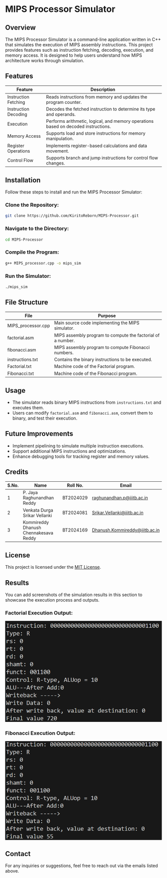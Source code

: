 # MIPS Processor Simulator

## Overview
The MIPS Processor Simulator is a command-line application written in C++ that simulates the execution of MIPS assembly instructions. This project provides features such as instruction fetching, decoding, execution, and memory access. It is designed to help users understand how MIPS architecture works through simulation.

## Features
| Feature              | Description                                                                        |
| -------------------- | ---------------------------------------------------------------------------------- |
| Instruction Fetching | Reads instructions from memory and updates the program counter.                    |
| Instruction Decoding | Decodes the fetched instruction to determine its type and operands.                |
| Execution            | Performs arithmetic, logical, and memory operations based on decoded instructions. |
| Memory Access        | Supports load and store instructions for memory manipulation.                      |
| Register Operations  | Implements register-based calculations and data movement.                          |
| Control Flow         | Supports branch and jump instructions for control flow changes.                    |

## Installation

Follow these steps to install and run the MIPS Processor Simulator:

### Clone the Repository:
```bash
git clone https://github.com/KiritoReborn/MIPS-Processor.git
```

### Navigate to the Directory:
```bash
cd MIPS-Processor
```

### Compile the Program:
```bash
g++ MIPS_processor.cpp -o mips_sim
```

### Run the Simulator:
```bash
./mips_sim
```

## File Structure

| File                | Purpose                                                     |
| ------------------- | ----------------------------------------------------------- |
| MIPS_processor.cpp  | Main source code implementing the MIPS simulator.           |
| factorial.asm       | MIPS assembly program to compute the factorial of a number. |
| fibonacci.asm       | MIPS assembly program to compute Fibonacci numbers.         |
| instructions.txt    | Contains the binary instructions to be executed.            |
| Factorial.txt      | Machine code of the Factorial program.                      |
| Fibonacci.txt      | Machine code of the Fibonacci program.                      |

## Usage
- The simulator reads binary MIPS instructions from `instructions.txt` and executes them.
- Users can modify `factorial.asm` and `fibonacci.asm`, convert them to binary, and test their execution.

## Future Improvements
- Implement pipelining to simulate multiple instruction executions.
- Support additional MIPS instructions and optimizations.
- Enhance debugging tools for tracking register and memory values.

## Credits

| S.No. | Name                                  | Roll No.  | Email                                      |
| ----- | ------------------------------------- | --------- | -------------------------------------------- |
| 1     | P. Jaya Raghunandhan Reddy            | BT2024029 | [raghunandhan.p@iiitb.ac.in](mailto:raghunandhan.p@iiitb.ac.in)         |
| 2     | Venkata Durga Srikar Vellanki         | BT2024081 | [Srikar.Vellanki@iiitb.ac.in](mailto:Srikar.Vellanki@iiitb.ac.in)       |
| 3     | Kommireddy Dhanush Chennakesava Reddy | BT2024169 | [Dhanush.Kommireddy@iiitb.ac.in](mailto:Dhanush.Kommireddy@iiitb.ac.in) |

## License
This project is licensed under the [MIT License](LICENSE).

## Results
You can add screenshots of the simulation results in this section to showcase the execution process and outputs.

### Factorial Execution Output:
![Factorial Result](Result/Factorial.png)

### Fibonacci Execution Output:
![Fibonacci Result](Result/Fibonacci.png)

## Contact
For any inquiries or suggestions, feel free to reach out via the emails listed above.

